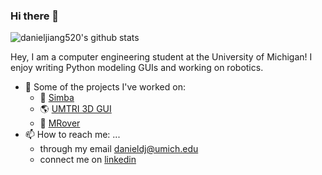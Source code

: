 ### Hi there 👋

![danieljiang520's github stats](https://github-readme-stats.vercel.app/api?username=danieljiang520&count_private=true)

Hey, I am a computer engineering student at the University of Michigan! I enjoy writing Python modeling GUIs and working on robotics.

- 🔭 Some of the projects I've worked on:
  - :dog: [Simba](https://github.com/danieljiang520/Simba)
  - :earth_americas: [UMTRI 3D GUI](https://github.com/danieljiang520/UMTRI_3DGUI)
  - :rocket: [MRover](https://github.com/umrover/mrover-workspace)
- 📫 How to reach me: ...
  - through my email danieldj@umich.edu
  - connect me on [linkedin](https://www.linkedin.com/in/danieljiangdj/)

